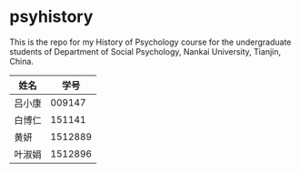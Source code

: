 # psyhistory

This is the repo for my History of Psychology course for the undergraduate students of Department of Social Psychology, Nankai University, Tianjin, China.


姓名 | 学号
-----|--------
吕小康 | 009147
白博仁 | 151141
黄妍 | 1512889
叶淑娟 | 1512896
